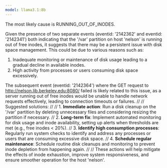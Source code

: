 ```yaml
---
model: llama3.1:8b
---
```


The most likely cause is RUNNING_OUT_OF_INODES.

Given the presence of two separate events (eventid: '2142362' and eventid: '2142341') both indicating that the '/var' partition on host 'nelson' is running out of free inodes, it suggests that there may be a persistent issue with disk space management. This could be due to various reasons such as:

1. Inadequate monitoring or maintenance of disk usage leading to a gradual decline in available inodes.
2. High activity from processes or users consuming disk space excessively.

The subsequent event (eventid: '2142364') where the GET request to http://nelson.lib.berkeley.edu:8080/ failed is likely related to this issue, as a server running out of free inodes would be unable to handle network requests effectively, leading to connection timeouts or failures.
//
// Suggested solutions:
//
// 1.  **Immediate action**: Run a disk cleanup on the '/var' partition by deleting unnecessary files and considering resizing the partition if necessary.
// 2.  **Long-term fix**: Implement automated monitoring for disk usage and inode availability, setting up alerts when thresholds are met (e.g., free inodes < 20%).
// 3.  **Identify high consumption processes**: Regularly run system checks to identify and address any processes or users that are consuming excessive disk space.
// 4.  **Schedule regular maintenance**: Schedule routine disk cleanups and monitoring to prevent inode depletion from happening again.
//
// These actions will help mitigate the effects of inode exhaustion, improve system responsiveness, and ensure smoother operation for the host 'nelson'.
